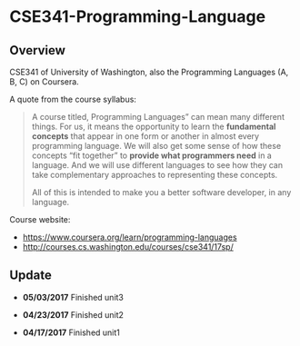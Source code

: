 # CSE341-Programming-Language
## Overview
CSE341 of University of Washington, also the Programming Languages (A, B, C) on Coursera.

A quote from the course syllabus:

> A course titled, Programming Languages” can mean many different things. For us, it means the opportunity to learn the **fundamental concepts** that appear in one form or another in almost every programming language. We will also get some sense of how these concepts “fit together” to **provide what programmers need** in a language. And we will use different languages to see how they can take complementary approaches to representing these concepts. 
> 
> All of this is intended to make you a better software developer, in any language.

Course website: 

* https://www.coursera.org/learn/programming-languages
* http://courses.cs.washington.edu/courses/cse341/17sp/

## Update

* **05/03/2017**
Finished unit3

* **04/23/2017**
Finished unit2

* **04/17/2017**
Finished unit1
